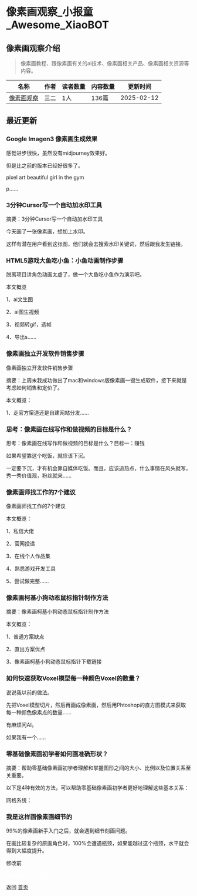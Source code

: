 # 像素画观察_小报童_Awesome_XiaoBOT

## 像素画观察介绍
> 像素画教程、跟像素画有关的ai技术、像素画相关产品、像素画相关资源等内容。  
  


|名称|作者|读者数量|内容数量|更新时间|
|---|---|---|---|---|
|[像素画观察](https://xiaobot.net/p/pixelart?refer=0b133df9-27dc-423b-8101-639049001c13)|三二|1人|136篇|2025-02-12|

## 最近更新
### Google Imagen3 像素画生成效果

感觉进步很快，虽然没有midjourney效果好。

但是比之前的版本已经好很多了。

pixel art beautiful girl in the gym

p......

### 3分钟Cursor写一个自动加水印工具

摘要：3分钟Cursor写一个自动加水印工具

今天画了一张像素画，想加上水印。

这样有潜在用户看到这张图，他们就会去搜索水印关键词，然后跟我发生链接。

### HTML5游戏大鱼吃小鱼：小鱼动画制作步骤

脱离项目讲角色动画太虚了，做一个大鱼吃小鱼作为演示吧。

本文概览

1、ai文生图

2、ai图生视频

3、视频转gif，选帧

4、导出s......

### 像素画独立开发软件销售步骤

像素画独立开发软件销售步骤

摘要：上周末我成功做出了mac和windows版像素画一键生成软件，接下来就是考虑如何销售和定价了。

本文概览：

1、走官方渠道还是自建网站分发......

### 思考：像素画在线写作和做视频的目标是什么？

思考：像素画在线写作和做视频的目标是什么？目标一：赚钱

如果希望靠这个吃饭，就应该下沉。

一定要下沉，才有机会靠自媒体吃饭。而且，应该追热点，什么事情在风头就写，秀一秀价值观，粉丝就来......

### 像素画师找工作的7个建议

像素画师找工作的7个建议

本文概览：

1、私信大佬

2、官网投递

3、在线个人作品集

4、熟悉游戏开发工具

5、尝试做完整......

### 像素画柯基小狗动态鼠标指针制作方法

摘要：像素画柯基小狗动态鼠标指针制作方法

本文概览：

1、普通方案缺点

2、直出方案优点

3、像素画柯基小狗动态鼠标指针下载链接

### 如何快速获取Voxel模型每一种颜色Voxel的数量？

说说我以前的做法。

先把Voxel模型切片，然后再画成像素画，然后用Phtoshop的直方图模式来获取每一种颜色像素点的数量……

有麻烦问AI。

如果我有一个......

### 零基础像素画初学者如何画准确形状？

摘要：帮助零基础像素画初学者理解和掌握图形之间的大小、比例以及位置关系至关重要。

以下是4种有效的方法，可以帮助零基础像素画初学者更好地理解这些基本关系：

网格系统：

### 我是这样画像素画细节的

99%的像素画新手入门之后，就会遇到细节刻画问题。

在画比较复杂的原画角色时，100%会遭遇瓶颈，如果能越过这个瓶颈，水平就会得到大幅度提升。

修改前


<a href="https://github.com/Reno9527/awesome-xiaobot" style="color: white; text-decoration: none;">awesome-xiaobot</a>

返回 [首页](../README.md)
